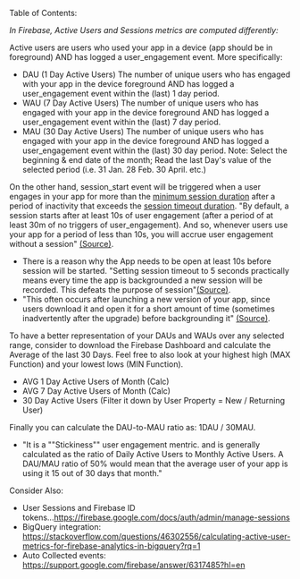Table of Contents: 

*In Firebase, Active Users and Sessions metrics are computed differently:*

Active users are users who used your app in a device (app should be in foreground) AND has logged a user_engagement event. More specifically:
* DAU (1 Day Active Users)	The number of unique users who has engaged with your app in the device foreground AND has logged a user_engagement event within the (last) 1 day period.
* WAU (7 Day Active Users)	The number of unique users who has engaged with your app in the device foreground AND has logged a user_engagement event within the (last) 7 day period.
* MAU (30 Day Active Users)	The number of unique users who has engaged with your app in the device foreground AND has logged a user_engagement event within the (last) 30 day period.
Note: Select the beginning & end date of the month; Read the last Day's value of the selected period (i.e. 31 Jan. 28 Feb. 30 April. etc.) 	

On the other hand, session_start event will be triggered when a user engages in your app for more than the [minimum session duration](https://firebase.google.com/docs/reference/android/com/google/firebase/analytics/FirebaseAnalytics#setMinimumSessionDuration(long)) after a period of inactivity that exceeds the [session timeout duration](https://firebase.google.com/docs/reference/android/com/google/firebase/analytics/FirebaseAnalytics#setSessionTimeoutDuration(long)). "By default, a session starts after at least 10s of user engagement (after a period of at least 30m of no triggers of user_engagement). And so, whenever users use your app for a period of less than 10s, you will accrue user engagement without a session" [(Source)](https://stackoverflow.com/questions/38967231/firebase-analytics-data-disparity).
* There is a reason why the App needs to be open at least 10s before session will be started. "Setting session timeout to 5 seconds practically means every time the app is backgrounded a new session will be recorded. This defeats the purpose of session"[(Source)](https://github.com/firebase/quickstart-cpp/issues/2).
* "This often occurs after launching a new version of your app, since users download it and open it for a short amount of time (sometimes inadvertently after the upgrade) before backgrounding it" [(Source)](https://stackoverflow.com/questions/38967231/firebase-analytics-data-disparity).

To have a better representation of your DAUs and WAUs over any selected range, consider to download the Firebase Dashboard and calculate the Average of the last 30 Days. Feel free to also look at your highest high (MAX Function) and your lowest lows (MIN Function). 
* AVG 1 Day Active Users of Month (Calc)
* AVG 7 Day Active Users of Month (Calc)
* 30 Day Active Users (Filter it down by User Property = New / Returning User)

Finally you can calculate the DAU-to-MAU ratio as: 1DAU / 30MAU.
* "It is a ""Stickiness"" user engagement mentric. and is generally calculated as the ratio of Daily Active Users to Monthly Active Users. A DAU/MAU ratio of 50% would mean that the average user of your app is using it 15 out of 30 days that month."

Consider Also: 
* User Sessions and Firebase ID tokens...https://firebase.google.com/docs/auth/admin/manage-sessions
* BigQuery integration: https://stackoverflow.com/questions/46302556/calculating-active-user-metrics-for-firebase-analytics-in-bigquery?rq=1
* Auto Collected events: https://support.google.com/firebase/answer/6317485?hl=en


